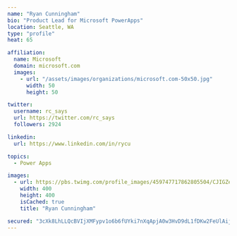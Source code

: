 ```yaml
---
name: "Ryan Cunningham"
bio: "Product Lead for Microsoft PowerApps"
location: Seattle, WA
type: "profile"
heat: 65

affiliation:
  name: Microsoft
  domain: microsoft.com
  images:
    - url: "/assets/images/organizations/microsoft.com-50x50.jpg"
      width: 50
      height: 50

twitter:
  username: rc_says
  url: https://twitter.com/rc_says
  followers: 2924

linkedin:
  url: https://www.linkedin.com/in/rycu

topics:
  - Power Apps

images:
  - url: https://pbs.twimg.com/profile_images/459747717862805504/CJIGZejd_400x400.png
    width: 400
    height: 400
    isCached: true
    title: "Ryan Cunningham"

secured: "3cXk8LhLLQcBVIjXMFypv1o6b6fUYki7nXqApjA0w3HvD9dL1fDKw2FeUlAijLvThweE+Yq+vdFznoxsysMs2inMeEUCLtjcCiQMS60XCJ3X+v1ARYzkjPWFYD75/nBTrcHUxuGUkjpukWFZBiQRF4wuJE+AoBbcoFvpgh/sP7xVrExmFv+eetiffGHLqHo4bOPhxhiXksQNPyMqs4VIl7owQ+AJaUDLwPHlyM1der3U6OeQveBdTL2vzv5eS87b4Bbb/5RbyDUel2dyvClPvaYG2ce2fSj7UQubsKhi54uC0VtFkF4aCLi7cA0Ds66nvPgaBUpUhCqTpbKL7S+hjLAtWL4lyaSQSM9BzouNhkvy6J6PUG0yeHcVsCGxB81DO0XS67/kryjFzeGhaK1r38mbNv0X4ylnpyCd3mVAMUU=;Ybw+V0Qzlv/QIODDJ7j3NQ=="
---
```


